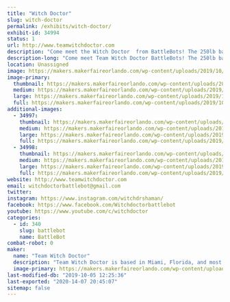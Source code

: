 ```yaml
---
title: "Witch Doctor"
slug: witch-doctor
permalink: /exhibits/witch-doctor/
exhibit-id: 34994
status: 1
url: http://www.teamwitchdoctor.com
description: "Come meet the Witch Doctor  from BattleBots! The 250lb battlebot will be showing off its battle scars while Andrea, Mike, and Paul will be available for questions throughout the day."
description-long: "Come meet Team Witch Doctor BattleBots! The 250lb battlebot  will be showing off its battle scars while Andrea, Mike, and Paul will be available for questions throughout the weekend."
location: Unassigned
image: https://makers.makerfaireorlando.com/wp-content/uploads/2019/10/Witch-Doctor-Team-S2019-1024x683.jpg
image-primary:
  thumbnail: https://makers.makerfaireorlando.com/wp-content/uploads/2019/10/Witch-Doctor-Team-S2019-150x150.jpg
  medium: https://makers.makerfaireorlando.com/wp-content/uploads/2019/10/Witch-Doctor-Team-S2019-300x200.jpg
  large: https://makers.makerfaireorlando.com/wp-content/uploads/2019/10/Witch-Doctor-Team-S2019-1024x683.jpg
  full: https://makers.makerfaireorlando.com/wp-content/uploads/2019/10/Witch-Doctor-Team-S2019.jpg
additional-images:
  - 34997:
    thumbnail: https://makers.makerfaireorlando.com/wp-content/uploads/2019/07/IMG_9640-150x150.jpg
    medium: https://makers.makerfaireorlando.com/wp-content/uploads/2019/07/IMG_9640-300x200.jpg
    large: https://makers.makerfaireorlando.com/wp-content/uploads/2019/07/IMG_9640-1024x683.jpg
    full: https://makers.makerfaireorlando.com/wp-content/uploads/2019/07/IMG_9640.jpg
  - 34998:
    thumbnail: https://makers.makerfaireorlando.com/wp-content/uploads/2019/07/BB2019-Jon-C-R-Bennett-_JBP6223-Edit-150x150.jpg
    medium: https://makers.makerfaireorlando.com/wp-content/uploads/2019/07/BB2019-Jon-C-R-Bennett-_JBP6223-Edit-300x167.jpg
    large: https://makers.makerfaireorlando.com/wp-content/uploads/2019/07/BB2019-Jon-C-R-Bennett-_JBP6223-Edit-1024x569.jpg
    full: https://makers.makerfaireorlando.com/wp-content/uploads/2019/07/BB2019-Jon-C-R-Bennett-_JBP6223-Edit.jpg
website: http://www.teamwitchdoctor.com
email: witchdoctorbattlebot@gmail.com
twitter: 
instagram: https://www.instagram.com/witchdrshaman/
facebook: https://www.facebook.com/Witchdoctorbattlebot
youtube: https://www.youtube.com/c/witchdoctor
categories:
  - id: 340
    slug: battlebot
    name: BattleBot
combat-robot: 0
maker:
  name: "Team Witch Doctor"
  description: "Team Witch Doctor is based in Miami, Florida, and most recently competed in BattleBots on ABC with their multi-bot Witch Doctor and Shaman. The team has been competing combat robots ranging from 150 grams to 250 pounds for the last 10+ years."
  image-primary: https://makers.makerfaireorlando.com/wp-content/uploads/2019/07/Witch-Doctor-Team-S2019-1024x683.jpg
last-modified-db: "2019-10-05 12:25:36"
last-exported: "2020-14-07 20:45:07"
sitemap: false
---
```

